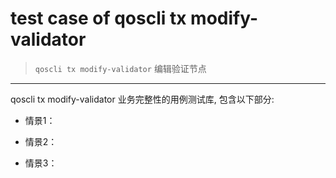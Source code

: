 # test case of qoscli tx modify-validator

> `qoscli tx modify-validator` 编辑验证节点

---

qoscli tx modify-validator 业务完整性的用例测试库, 包含以下部分:

* 情景1：



* 情景2：



* 情景3：


